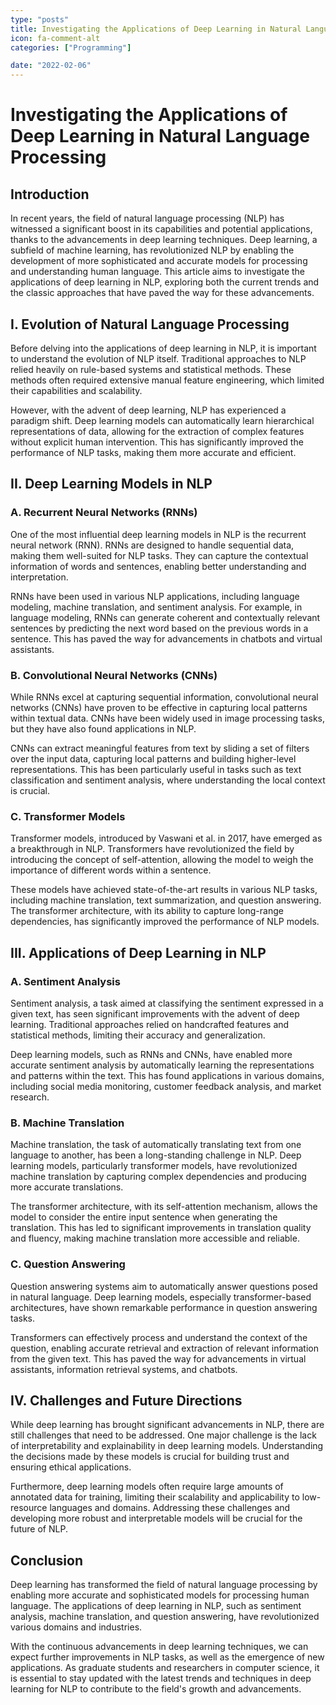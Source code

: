 ```yaml
---
type: "posts"
title: Investigating the Applications of Deep Learning in Natural Language Processing
icon: fa-comment-alt
categories: ["Programming"]

date: "2022-02-06"
---
```




# Investigating the Applications of Deep Learning in Natural Language Processing

## Introduction

In recent years, the field of natural language processing (NLP) has witnessed a significant boost in its capabilities and potential applications, thanks to the advancements in deep learning techniques. Deep learning, a subfield of machine learning, has revolutionized NLP by enabling the development of more sophisticated and accurate models for processing and understanding human language. This article aims to investigate the applications of deep learning in NLP, exploring both the current trends and the classic approaches that have paved the way for these advancements.

## I. Evolution of Natural Language Processing

Before delving into the applications of deep learning in NLP, it is important to understand the evolution of NLP itself. Traditional approaches to NLP relied heavily on rule-based systems and statistical methods. These methods often required extensive manual feature engineering, which limited their capabilities and scalability.

However, with the advent of deep learning, NLP has experienced a paradigm shift. Deep learning models can automatically learn hierarchical representations of data, allowing for the extraction of complex features without explicit human intervention. This has significantly improved the performance of NLP tasks, making them more accurate and efficient.

## II. Deep Learning Models in NLP

### A. Recurrent Neural Networks (RNNs)

One of the most influential deep learning models in NLP is the recurrent neural network (RNN). RNNs are designed to handle sequential data, making them well-suited for NLP tasks. They can capture the contextual information of words and sentences, enabling better understanding and interpretation.

RNNs have been used in various NLP applications, including language modeling, machine translation, and sentiment analysis. For example, in language modeling, RNNs can generate coherent and contextually relevant sentences by predicting the next word based on the previous words in a sentence. This has paved the way for advancements in chatbots and virtual assistants.

### B. Convolutional Neural Networks (CNNs)

While RNNs excel at capturing sequential information, convolutional neural networks (CNNs) have proven to be effective in capturing local patterns within textual data. CNNs have been widely used in image processing tasks, but they have also found applications in NLP.

CNNs can extract meaningful features from text by sliding a set of filters over the input data, capturing local patterns and building higher-level representations. This has been particularly useful in tasks such as text classification and sentiment analysis, where understanding the local context is crucial.

### C. Transformer Models

Transformer models, introduced by Vaswani et al. in 2017, have emerged as a breakthrough in NLP. Transformers have revolutionized the field by introducing the concept of self-attention, allowing the model to weigh the importance of different words within a sentence.

These models have achieved state-of-the-art results in various NLP tasks, including machine translation, text summarization, and question answering. The transformer architecture, with its ability to capture long-range dependencies, has significantly improved the performance of NLP models.

## III. Applications of Deep Learning in NLP

### A. Sentiment Analysis

Sentiment analysis, a task aimed at classifying the sentiment expressed in a given text, has seen significant improvements with the advent of deep learning. Traditional approaches relied on handcrafted features and statistical methods, limiting their accuracy and generalization.

Deep learning models, such as RNNs and CNNs, have enabled more accurate sentiment analysis by automatically learning the representations and patterns within the text. This has found applications in various domains, including social media monitoring, customer feedback analysis, and market research.

### B. Machine Translation

Machine translation, the task of automatically translating text from one language to another, has been a long-standing challenge in NLP. Deep learning models, particularly transformer models, have revolutionized machine translation by capturing complex dependencies and producing more accurate translations.

The transformer architecture, with its self-attention mechanism, allows the model to consider the entire input sentence when generating the translation. This has led to significant improvements in translation quality and fluency, making machine translation more accessible and reliable.

### C. Question Answering

Question answering systems aim to automatically answer questions posed in natural language. Deep learning models, especially transformer-based architectures, have shown remarkable performance in question answering tasks.

Transformers can effectively process and understand the context of the question, enabling accurate retrieval and extraction of relevant information from the given text. This has paved the way for advancements in virtual assistants, information retrieval systems, and chatbots.

## IV. Challenges and Future Directions

While deep learning has brought significant advancements in NLP, there are still challenges that need to be addressed. One major challenge is the lack of interpretability and explainability in deep learning models. Understanding the decisions made by these models is crucial for building trust and ensuring ethical applications.

Furthermore, deep learning models often require large amounts of annotated data for training, limiting their scalability and applicability to low-resource languages and domains. Addressing these challenges and developing more robust and interpretable models will be crucial for the future of NLP.

## Conclusion

Deep learning has transformed the field of natural language processing by enabling more accurate and sophisticated models for processing human language. The applications of deep learning in NLP, such as sentiment analysis, machine translation, and question answering, have revolutionized various domains and industries.

With the continuous advancements in deep learning techniques, we can expect further improvements in NLP tasks, as well as the emergence of new applications. As graduate students and researchers in computer science, it is essential to stay updated with the latest trends and techniques in deep learning for NLP to contribute to the field's growth and advancements.